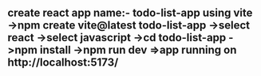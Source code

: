 create react app name:- todo-list-app using vite 
->npm create vite@latest todo-list-app 
->select react 
->select javascript 
->cd todo-list-app 
->npm install 
->npm run dev
=>app running on http://localhost:5173/
------------------------------------------
